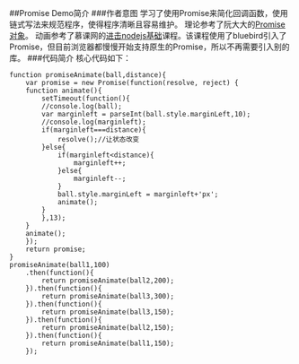 ##Promise Demo简介
###作者意图
学习了使用Promise来简化回调函数，使用链式写法来规范程序，使得程序清晰且容易维护。
理论参考了阮大大的[Promise对象](http://javascript.ruanyifeng.com/advanced/promise.html#toc10)。
动画参考了慕课网的[进击nodejs基础](http://www.imooc.com/video/11549)课程。该课程使用了bluebird引入了Promise，但目前浏览器都慢慢开始支持原生的Promise，所以不再需要引入别的库。
###代码简介
核心代码如下：

    function promiseAnimate(ball,distance){
        var promise = new Promise(function(resolve, reject) {
        function animate(){
            setTimeout(function(){
            //console.log(ball);
            var marginleft = parseInt(ball.style.marginLeft,10);
            //console.log(marginleft);
            if(marginleft===distance){
                resolve();//让状态改变
            }else{
                if(marginleft<distance){
                    marginleft++;
                }else{
                    marginleft--;
                }
                ball.style.marginLeft = marginleft+'px';
                animate();
            }
            },13);
        }
        animate(); 
        });
        return promise;
    }
    promiseAnimate(ball1,100)
        .then(function(){
            return promiseAnimate(ball2,200);
        }).then(function(){
            return promiseAnimate(ball3,300);
        }).then(function(){
            return promiseAnimate(ball3,150);
        }).then(function(){
            return promiseAnimate(ball2,150);
        }).then(function(){
            return promiseAnimate(ball1,150);
        });
